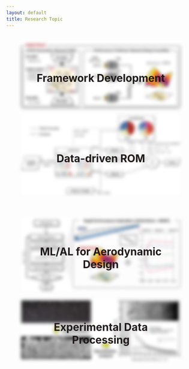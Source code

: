 ```yaml
---
layout: default
title: Research Topic
---
```


<div style="display: flex; justify-content: center; align-items: center; flex-wrap: wrap; padding: 20px;">
    <a href="/research_topic1" style="position: relative; margin: 0 20px;">
      <img src="assets/images/airfoil_brain.jpg" alt="Figure 1" class="blur-image" style="border-radius: 1%; width: 100%; max-width: 550px; height: auto; display: block; margin-bottom: 2ch;"/>
      <div class="overlay">Framework Development</div>
    </a>
    <a href="/research_topic2" style="position: relative; margin: 0 20px;">
      <img src="assets/images/ROM.jpg" alt="Figure 2" class="blur-image" style="border-radius: 1%; width: 100%; max-width: 550px; height: auto; display: block; margin-bottom: 20px;"/>
      <div class="overlay">Data-driven ROM</div>
    </a>
</div>
<div style="display: flex; justify-content: center; align-items: center; flex-wrap: wrap; padding: 20px;">
    <a href="/research_topic3" style="position: relative; margin: 0 20px;">
      <img src="assets/images/aircraft_design.jpg" alt="Figure 3" class="blur-image" style="border-radius: 1%; width: 100%; max-width: 550px; height: auto; display: block; margin-bottom: 20px;"/>
      <div class="overlay">ML/AL for Aerodynamic Design</div>
    </a>
    <a href="/research_topic4" style="position: relative; margin: 0 20px;">
      <img src="assets/images/data_processing.jpg" alt="Figure 4" class="blur-image" style="border-radius: 1%; width: 100%; max-width: 550px; height: auto; display: block; margin-bottom: 20px;"/>
      <div class="overlay">Experimental Data Processing</div>
    </a>
</div>

<style>
    .blur-image {
      filter: blur(5px); /* Apply blur by default */
      transition: filter 0.5s ease; /* Smooth transition for the blur effect */
    }

    .overlay {
      position: absolute;
      top: 50%;
      left: 50%;
      width: 90%;
      transform: translate(-50%, -50%);
      color: #201919; /* Text color */
      font-size: 28px; /* Font size */
      font-weight: bold;
      opacity: 1; /* Start with the text visible */
      text-align: center; /* Center text within the overlay */
      display: flex; /* Use flexbox to center content */
      justify-content: center; /* Center horizontally */
      align-items: center; /* Center vertically */
      transition: opacity 0.5s ease;
      pointer-events: none;
    }
  
    a:hover .blur-image {
      filter: none; /* Remove blur on hover */
    }
  
    a:hover .overlay {
      opacity: 0; /* Fade out text on hover */
    }
</style>